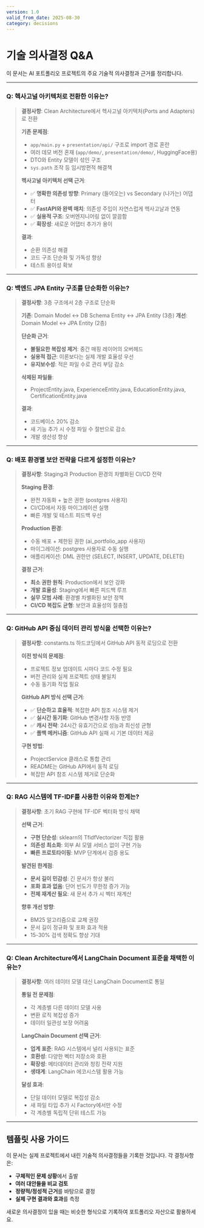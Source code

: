 ```yaml
---
version: 1.0
valid_from_date: 2025-08-30
category: decisions
---
```


# 기술 의사결정 Q&A

이 문서는 AI 포트폴리오 프로젝트의 주요 기술적 의사결정과 근거를 정리합니다.

---

### Q: 헥사고널 아키텍처로 전환한 이유는?

> **결정사항**: Clean Architecture에서 헥사고널 아키텍처(Ports and Adapters)로 전환
> 
> **기존 문제점**:
> - `app/main.py` + `presentation/api/` 구조로 import 경로 혼란
> - 여러 데모 버전 혼재 (`app/demo/`, `presentation/demo/`, HuggingFace용)
> - DTO와 Entity 모델이 섞인 구조
> - `sys.path` 조작 등 임시방편적 해결책
> 
> **헥사고널 아키텍처 선택 근거**:
> - ✅ **명확한 의존성 방향**: Primary (들어오는) vs Secondary (나가는) 어댑터
> - ✅ **FastAPI와 완벽 매치**: 의존성 주입이 자연스럽게 헥사고날과 연동
> - ✅ **실용적 구조**: 오버엔지니어링 없이 깔끔함
> - ✅ **확장성**: 새로운 어댑터 추가가 용이
> 
> **결과**: 
> - 순환 의존성 해결
> - 코드 구조 단순화 및 가독성 향상
> - 테스트 용이성 확보

---

### Q: 백엔드 JPA Entity 구조를 단순화한 이유는?

> **결정사항**: 3층 구조에서 2층 구조로 단순화
> 
> **기존**: Domain Model ↔ DB Schema Entity ↔ JPA Entity (3층)
> **개선**: Domain Model ↔ JPA Entity (2층)
> 
> **단순화 근거**:
> - **불필요한 복잡성 제거**: 중간 매핑 레이어의 오버헤드
> - **실용적 접근**: 이론보다는 실제 개발 효율성 우선
> - **유지보수성**: 적은 파일 수로 관리 부담 감소
> 
> **삭제된 파일들**:
> - ProjectEntity.java, ExperienceEntity.java, EducationEntity.java, CertificationEntity.java
> 
> **결과**:
> - 코드베이스 20% 감소
> - 새 기능 추가 시 수정 파일 수 절반으로 감소
> - 개발 생산성 향상

---

### Q: 배포 환경별 보안 전략을 다르게 설정한 이유는?

> **결정사항**: Staging과 Production 환경의 차별화된 CI/CD 전략
> 
> **Staging 환경**:
> - 완전 자동화 + 높은 권한 (postgres 사용자)
> - CI/CD에서 자동 마이그레이션 실행
> - 빠른 개발 및 테스트 피드백 우선
> 
> **Production 환경**:
> - 수동 배포 + 제한된 권한 (ai_portfolio_app 사용자)
> - 마이그레이션: postgres 사용자로 수동 실행
> - 애플리케이션: DML 권한만 (SELECT, INSERT, UPDATE, DELETE)
> 
> **결정 근거**:
> - **최소 권한 원칙**: Production에서 보안 강화
> - **개발 효율성**: Staging에서 빠른 피드백 루프
> - **실무 모범 사례**: 환경별 차별화된 보안 정책
> - **CI/CD 복잡도 균형**: 보안과 효율성의 절충점

---

### Q: GitHub API 중심 데이터 관리 방식을 선택한 이유는?

> **결정사항**: constants.ts 하드코딩에서 GitHub API 동적 로딩으로 전환
> 
> **이전 방식의 문제점**:
> - 프로젝트 정보 업데이트 시마다 코드 수정 필요
> - 버전 관리와 실제 프로젝트 상태 불일치
> - 수동 동기화 작업 필요
> 
> **GitHub API 방식 선택 근거**:
> - ✅ **단순하고 효율적**: 복잡한 API 참조 시스템 제거
> - ✅ **실시간 동기화**: GitHub 변경사항 자동 반영
> - ✅ **캐시 전략**: 24시간 유효기간으로 성능과 최신성 균형
> - ✅ **폴백 메커니즘**: GitHub API 실패 시 기본 데이터 제공
> 
> **구현 방법**:
> - ProjectService 클래스로 통합 관리
> - README는 GitHub API에서 동적 로딩
> - 복잡한 API 참조 시스템 제거로 단순화

---

### Q: RAG 시스템에 TF-IDF를 사용한 이유와 한계는?

> **결정사항**: 초기 RAG 구현에 TF-IDF 벡터화 방식 채택
> 
> **선택 근거**:
> - **구현 단순성**: sklearn의 TfidfVectorizer 직접 활용
> - **의존성 최소화**: 외부 AI 모델 서비스 없이 구현 가능
> - **빠른 프로토타이핑**: MVP 단계에서 검증 용도
> 
> **발견된 한계점**:
> - **문서 길이 민감성**: 긴 문서가 항상 불리
> - **포화 효과 없음**: 단어 빈도가 무한정 증가 가능
> - **전체 재계산 필요**: 새 문서 추가 시 벡터 재계산
> 
> **향후 개선 방향**:
> - BM25 알고리즘으로 교체 권장
> - 문서 길이 정규화 및 포화 효과 적용
> - 15-30% 검색 정확도 향상 기대

---

### Q: Clean Architecture에서 LangChain Document 표준을 채택한 이유는?

> **결정사항**: 여러 데이터 모델 대신 LangChain Document로 통일
> 
> **통일 전 문제점**:
> - 각 계층별 다른 데이터 모델 사용
> - 변환 로직 복잡성 증가
> - 데이터 일관성 보장 어려움
> 
> **LangChain Document 선택 근거**:
> - **업계 표준**: RAG 시스템에서 널리 사용되는 표준
> - **호환성**: 다양한 벡터 저장소와 호환
> - **확장성**: 메타데이터 관리와 청킹 전략 지원
> - **생태계**: LangChain 에코시스템 활용 가능
> 
> **달성 효과**:
> - 단일 데이터 모델로 복잡성 감소
> - 새 파일 타입 추가 시 Factory에서만 수정
> - 각 계층별 독립적 단위 테스트 가능

---

## 템플릿 사용 가이드

이 문서는 실제 프로젝트에서 내린 기술적 의사결정들을 기록한 것입니다. 각 결정사항은:

- **구체적인 문제 상황**에서 출발
- **여러 대안들을 비교 검토**
- **정량적/정성적 근거**를 바탕으로 결정
- **실제 구현 결과와 효과**를 측정

새로운 의사결정이 있을 때는 비슷한 형식으로 기록하여 포트폴리오 자산으로 활용하세요.